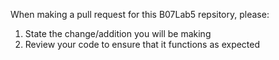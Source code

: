 When making a pull request for this B07Lab5 repsitory, please:
1. State the change/addition you will be making
2. Review your code to ensure that it functions as expected
